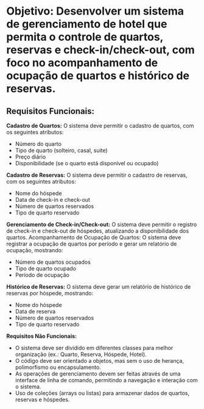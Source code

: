 # Objetivo: Desenvolver um sistema de gerenciamento de hotel que permita o controle de quartos, reservas e check-in/check-out, com foco no acompanhamento de ocupação de quartos e histórico de reservas.

## Requisitos Funcionais:

**Cadastro de Quartos:** O sistema deve permitir o cadastro de quartos, com os seguintes atributos:
  - Número do quarto
  - Tipo de quarto (solteiro, casal, suite)
  - Preço diário
  - Disponibilidade (se o quarto está disponível ou ocupado)
  
**Cadastro de Reservas:** O sistema deve permitir o cadastro de reservas, com os seguintes atributos:
  - Nome do hóspede
  - Data de check-in e check-out
  - Número de quartos reservados
  - Tipo de quarto reservado
  
**Gerenciamento de Check-in/Check-out:** O sistema deve permitir o registro de check-in e check-out de hóspedes, atualizando a disponibilidade dos quartos. Acompanhamento de Ocupação de Quartos: O sistema deve registrar a ocupação de quartos por período e gerar um relatório de ocupação, mostrando:
  - Número de quartos ocupados
  - Tipo de quarto ocupado
  - Período de ocupação
  
**Histórico de Reservas:** O sistema deve gerar um relatório de histórico de reservas por hóspede, mostrando:
  - Nome do hóspede
  - Data de reserva
  - Número de quartos reservados
  - Tipo de quarto reservado
  
**Requisitos Não Funcionais:**
  - O sistema deve ser dividido em diferentes classes para melhor organização (ex.: Quarto, Reserva, Hóspede, Hotel).
  - O código deve ser orientado a objetos, mas sem o uso de herança, polimorfismo ou encapsulamento.
  - As operações de gerenciamento devem ser feitas através de uma interface de linha de comando, permitindo a navegação e interação com o sistema.
  - Uso de coleções (arrays ou listas) para armazenar dados de quartos, reservas e hóspedes.
